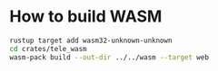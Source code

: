 # How to build WASM

```sh
rustup target add wasm32-unknown-unknown
cd crates/tele_wasm
wasm-pack build --out-dir ../../wasm --target web
```
